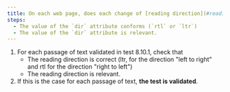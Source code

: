 ```yaml
---
title: On each web page, does each change of [reading direction](#reading-direction) (`dir` attribute) check these conditions?
steps:
  - The value of the `dir` attribute conforms (`rtl` or `ltr`)
  - The value of the `dir` attribute is relevant.
---
```


1. For each passage of text validated in test 8.10.1, check that
   - The reading direction is correct (ltr, for the direction "left to right" and rtl for the direction "right to left")
   - The reading direction is relevant.
2. If this is the case for each passage of text, **the test is validated**.

